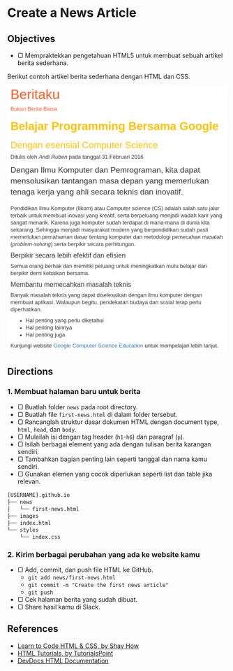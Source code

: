 # Create a News Article

## Objectives

- ▢ Mempraktekkan pengetahuan HTML5 untuk membuat sebuah artikel berita sederhana.

Berikut contoh artikel berita sederhana dengan HTML dan CSS.

![Contoh Artikel Berita](assets/example-news.png)

## Directions

### 1. Membuat halaman baru untuk berita

- ▢ Buatlah folder `news` pada root directory.
- ▢ Buatlah file `first-news.html` di dalam folder tersebut.
- ▢ Rancanglah struktur dasar dokumen HTML dengan document type, `html`, `head`, dan `body`.
- ▢ Mulailah isi dengan tag header (`h1`-`h6`) dan paragraf (`p`).
- ▢ Isilah berbagai element yang ada dengan tulisan berita karangan sendiri.
- ▢ Tambahkan bagian penting lain seperti tanggal dan nama kamu sendiri.
- ▢ Gunakan elemen yang cocok diperlukan seperti list dan table jika relevan.

```
[USERNAME].github.io
├── news
│   └── first-news.html
├── images
├── index.html
└── styles
    └── index.css
```

### 2. Kirim berbagai perubahan yang ada ke website kamu

- ▢ Add, commit, dan push file HTML ke GitHub.
  - `git add news/first-news.html`
  - `git commit -m "Create the first news article"`
  - `git push`
- ▢ Cek halaman berita yang sudah dibuat.
- ▢ Share hasil kamu di Slack.

## References

- [Learn to Code HTML & CSS, by Shay How](http://learn.shayhowe.com/html-css)
- [HTML Tutorials, by TutorialsPoint](http://tutorialspoint.com/html)
- [DevDocs HTML Documentation](http://devdocs.io/html)

